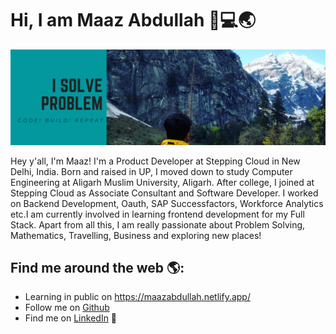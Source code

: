 # Hi, I am Maaz Abdullah 👋💻:earth_asia:
<img src="https://github.com/maaz1996/maaz1996/blob/master/Maaz%20Abdullah.png">

Hey y'all, I'm Maaz! I'm a Product Developer at Stepping Cloud in New Delhi, India. Born and raised in UP, I moved down to study Computer Engineering at Aligarh Muslim University, Aligarh. After college, I joined at Stepping Cloud as Associate Consultant and Software Developer. I worked on Backend Development, Oauth, SAP Successfactors, Workforce Analytics etc.I am currently involved in learning frontend development for my Full Stack. Apart from all this, I am really passionate about Problem Solving, Mathematics, Travelling, Business and exploring new places!

## Find me around the web 🌎:
- Learning in public on <a href="https://maazabdullah.netlify.app/">https://maazabdullah.netlify.app/</a>
-  Follow me on <a href="https://github.com/maaz1996">Github</a> 
- Find me on <a href="https://www.linkedin.com/in/maaz-abdullah/">LinkedIn</a> 💼
